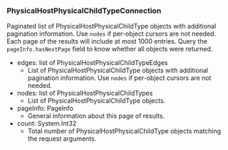### PhysicalHostPhysicalChildTypeConnection
Paginated list of PhysicalHostPhysicalChildType objects with additional pagination information. Use `nodes` if per-object cursors are not needed. Each page of the results will include at most 1000 entries. Query the `pageInfo.hasNextPage` field to know whether all objects were returned.

- edges: list of PhysicalHostPhysicalChildTypeEdges
  - List of PhysicalHostPhysicalChildType objects with additional pagination information. Use `nodes` if per-object cursors are not needed.
- nodes: list of PhysicalHostPhysicalChildTypes
  - List of PhysicalHostPhysicalChildType objects.
- pageInfo: PageInfo
  - General information about this page of results.
- count: System.Int32
  - Total number of PhysicalHostPhysicalChildType objects matching the request arguments.
